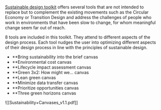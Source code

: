
[Sustainable design toolkit](https://www.sdfy.org/sustainable-design-tools) offers several tools that are not intended to replace but to complement the existing movements such as the Circular Economy or Transition Design and address the challenges of people who work in environments that have been slow to change, for whom meaningful change seem far out of reach.

8 tools are included in this toolkit. They attend to different aspects of the design process. Each tool nudges the user into optimizing different aspects of their design process in line with the principles of sustainable design.

- **Bring sustainability into the brief canvas
- **Environmental cost canvas
- **Lifecycle impact assessment canvas
- **Green 3x2: How might we... canvas
- **Lean green canvas
- **Minimize data transfer canvas
- **Prioritize opportunities canvas
- **Three green horizons canvas

![[Sustainability+Canvases_v1.1.pdf]]